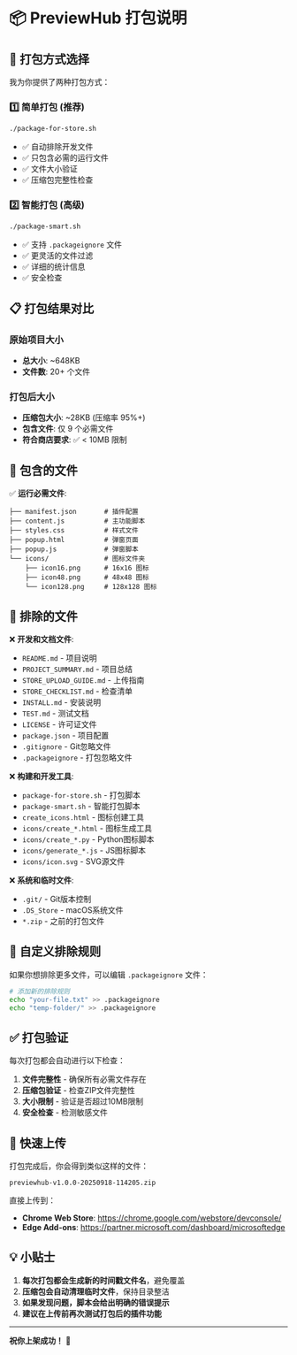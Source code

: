 # 📦 PreviewHub 打包说明

## 🎯 打包方式选择

我为你提供了两种打包方式：

### 1️⃣ **简单打包** (推荐)
```bash
./package-for-store.sh
```
- ✅ 自动排除开发文件
- ✅ 只包含必需的运行文件
- ✅ 文件大小验证
- ✅ 压缩包完整性检查

### 2️⃣ **智能打包** (高级)
```bash
./package-smart.sh
```
- ✅ 支持 `.packageignore` 文件
- ✅ 更灵活的文件过滤
- ✅ 详细的统计信息
- ✅ 安全检查

## 📋 打包结果对比

### 原始项目大小
- **总大小**: ~648KB
- **文件数**: 20+ 个文件

### 打包后大小
- **压缩包大小**: ~28KB (压缩率 95%+)
- **包含文件**: 仅 9 个必需文件
- **符合商店要求**: ✅ < 10MB 限制

## 📁 包含的文件

✅ **运行必需文件**:
```
├── manifest.json       # 插件配置
├── content.js          # 主功能脚本  
├── styles.css          # 样式文件
├── popup.html          # 弹窗页面
├── popup.js            # 弹窗脚本
└── icons/              # 图标文件夹
    ├── icon16.png      # 16x16 图标
    ├── icon48.png      # 48x48 图标
    └── icon128.png     # 128x128 图标
```

## 🚫 排除的文件

❌ **开发和文档文件**:
- `README.md` - 项目说明
- `PROJECT_SUMMARY.md` - 项目总结
- `STORE_UPLOAD_GUIDE.md` - 上传指南
- `STORE_CHECKLIST.md` - 检查清单
- `INSTALL.md` - 安装说明
- `TEST.md` - 测试文档
- `LICENSE` - 许可证文件
- `package.json` - 项目配置
- `.gitignore` - Git忽略文件
- `.packageignore` - 打包忽略文件

❌ **构建和开发工具**:
- `package-for-store.sh` - 打包脚本
- `package-smart.sh` - 智能打包脚本
- `create_icons.html` - 图标创建工具
- `icons/create_*.html` - 图标生成工具
- `icons/create_*.py` - Python图标脚本
- `icons/generate_*.js` - JS图标脚本
- `icons/icon.svg` - SVG源文件

❌ **系统和临时文件**:
- `.git/` - Git版本控制
- `.DS_Store` - macOS系统文件
- `*.zip` - 之前的打包文件

## 🔧 自定义排除规则

如果你想排除更多文件，可以编辑 `.packageignore` 文件：

```bash
# 添加新的排除规则
echo "your-file.txt" >> .packageignore
echo "temp-folder/" >> .packageignore
```

## ✅ 打包验证

每次打包都会自动进行以下检查：

1. **文件完整性** - 确保所有必需文件存在
2. **压缩包验证** - 检查ZIP文件完整性
3. **大小限制** - 验证是否超过10MB限制
4. **安全检查** - 检测敏感文件

## 🚀 快速上传

打包完成后，你会得到类似这样的文件：
```
previewhub-v1.0.0-20250918-114205.zip
```

直接上传到：
- **Chrome Web Store**: https://chrome.google.com/webstore/devconsole/
- **Edge Add-ons**: https://partner.microsoft.com/dashboard/microsoftedge

## 💡 小贴士

1. **每次打包都会生成新的时间戳文件名**，避免覆盖
2. **压缩包会自动清理临时文件**，保持目录整洁
3. **如果发现问题，脚本会给出明确的错误提示**
4. **建议在上传前再次测试打包后的插件功能**

---

**祝你上架成功！** 🎉
